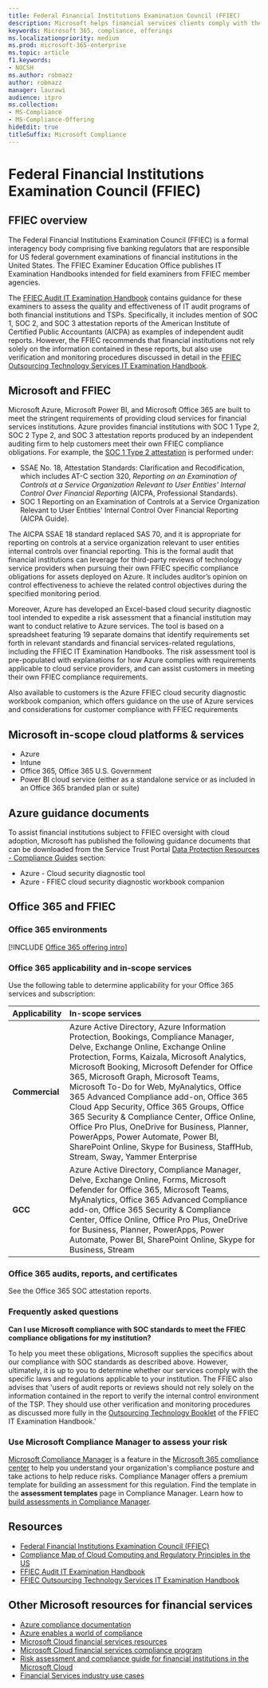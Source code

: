 ```yaml
---
title: Federal Financial Institutions Examination Council (FFIEC)
description: Microsoft helps financial services clients comply with the audit requirements of the Federal Financial Institutions Examination Council (FFIEC).
keywords: Microsoft 365, compliance, offerings
ms.localizationpriority: medium
ms.prod: microsoft-365-enterprise
ms.topic: article
f1.keywords:
- NOCSH
ms.author: robmazz
author: robmazz
manager: laurawi
audience: itpro
ms.collection:
- MS-Compliance
- MS-Compliance-Offering
hideEdit: true
titleSuffix: Microsoft Compliance
---
```


# Federal Financial Institutions Examination Council (FFIEC)

## FFIEC overview

The Federal Financial Institutions Examination Council (FFIEC) is a formal interagency body comprising five banking regulators that are responsible for US federal government examinations of financial institutions in the United States. The FFIEC Examiner Education Office publishes IT Examination Handbooks intended for field examiners from FFIEC member agencies.

The [FFIEC Audit IT Examination Handbook](https://ithandbook.ffiec.gov/it-booklets/audit.aspx) contains guidance for these examiners to assess the quality and effectiveness of IT audit programs of both financial institutions and TSPs. Specifically, it includes mention of SOC 1, SOC 2, and SOC 3 attestation reports of the American Institute of Certified Public Accountants (AICPA) as examples of independent audit reports. However, the FFIEC recommends that financial institutions not rely solely on the information contained in these reports, but also use verification and monitoring procedures discussed in detail in the [FFIEC Outsourcing Technology Services IT Examination Handbook](https://ithandbook.ffiec.gov/it-booklets/outsourcing-technology-services.aspx).

## Microsoft and FFIEC

Microsoft Azure, Microsoft Power BI, and Microsoft Office 365 are built to meet the stringent requirements of providing cloud services for financial services institutions. Azure provides financial institutions with SOC 1 Type 2, SOC 2 Type 2, and SOC 3 attestation reports produced by an independent auditing firm to help customers meet their own FFIEC compliance obligations. For example, the [SOC 1 Type 2 attestation](./offering-soc-1.md) is performed under:

- SSAE No. 18, Attestation Standards: Clarification and Recodification, which includes AT-C section 320, *Reporting on an Examination of Controls at a Service Organization Relevant to User Entities' Internal Control Over Financial Reporting* (AICPA, Professional Standards).
- SOC 1 Reporting on an Examination of Controls at a Service Organization Relevant to User Entities' Internal Control Over Financial Reporting (AICPA Guide).

The AICPA SSAE 18 standard replaced SAS 70, and it is appropriate for reporting on controls at a service organization relevant to user entities internal controls over financial reporting. This is the formal audit that financial institutions can leverage for third-party reviews of technology service providers when pursuing their own FFIEC specific compliance obligations for assets deployed on Azure. It includes auditor’s opinion on control effectiveness to achieve the related control objectives during the specified monitoring period.

Moreover, Azure has developed an Excel-based cloud security diagnostic tool intended to expedite a risk assessment that a financial institution may want to conduct relative to Azure services. The tool is based on a spreadsheet featuring 19 separate domains that identify requirements set forth in relevant standards and financial services-related regulations, including the FFIEC IT Examination Handbooks.  The risk assessment tool is pre-populated with explanations for how Azure complies with requirements applicable to cloud service providers, and can assist customers in meeting their own FFIEC compliance requirements.

Also available to customers is the Azure FFIEC cloud security diagnostic workbook companion, which offers guidance on the use of Azure services and considerations for customer compliance with FFIEC requirements

## Microsoft in-scope cloud platforms & services

- Azure
- Intune
- Office 365, Office 365 U.S. Government
- Power BI cloud service (either as a standalone service or as included in an Office 365 branded plan or suite)

## Azure guidance documents

To assist financial institutions subject to FFIEC oversight with cloud adoption, Microsoft has published the following guidance documents that can be downloaded from the Service Trust Portal [Data Protection Resources - Compliance Guides](https://servicetrust.microsoft.com/ViewPage/TrustDocumentsV3) section:

- Azure - Cloud security diagnostic tool
- Azure - FFIEC cloud security diagnostic workbook companion

## Office 365 and FFIEC

### Office 365 environments

[!INCLUDE [Office 365 offering intro](../includes/o365-offering-introduction.md)]

### Office 365 applicability and in-scope services

Use the following table to determine applicability for your Office 365 services and subscription:

| **Applicability** | **In-scope services** |
|:------------------|:----------------------|
| **Commercial** | Azure Active Directory, Azure Information Protection, Bookings, Compliance Manager, Delve, Exchange Online, Exchange Online Protection, Forms, Kaizala, Microsoft Analytics, Microsoft Booking, Microsoft Defender for Office 365, Microsoft Graph, Microsoft Teams, Microsoft To-Do for Web, MyAnalytics, Office 365 Advanced Compliance add-on, Office 365 Cloud App Security, Office 365 Groups, Office 365 Security & Compliance Center, Office Online, Office Pro Plus, OneDrive for Business, Planner, PowerApps, Power Automate, Power BI, SharePoint Online, Skype for Business, StaffHub, Stream, Sway, Yammer Enterprise |
| **GCC** | Azure Active Directory, Compliance Manager, Delve, Exchange Online, Forms, Microsoft Defender for Office 365, Microsoft Teams, MyAnalytics, Office 365 Advanced Compliance add-on, Office 365 Security & Compliance Center, Office Online, Office Pro Plus, OneDrive for Business, Planner, PowerApps, Power Automate, Power BI, SharePoint Online, Skype for Business, Stream |

### Office 365 audits, reports, and certificates

See the Office 365 SOC attestation reports.

### Frequently asked questions

**Can I use Microsoft compliance with SOC standards to meet the FFIEC compliance obligations for my institution?**

To help you meet these obligations, Microsoft supplies the specifics about our compliance with SOC standards as described above. However, ultimately, it is up to you to determine whether our services comply with the specific laws and regulations applicable to your institution. The FFIEC also advises that 'users of audit reports or reviews should not rely solely on the information contained in the report to verify the internal control environment of the TSP. They should use other verification and monitoring procedures as discussed more fully in the [Outsourcing Technology Booklet](https://ithandbook.ffiec.gov/it-booklets/outsourcing-technology-services.aspx) of the FFIEC IT Examination Handbook.'

### Use Microsoft Compliance Manager to assess your risk

[Microsoft Compliance Manager](/microsoft-365/compliance/compliance-manager) is a feature in the [Microsoft 365 compliance center](/microsoft-365/compliance/microsoft-365-compliance-center) to help you understand your organization's compliance posture and take actions to help reduce risks. Compliance Manager offers a premium template for building an assessment for this regulation. Find the template in the **assessment templates** page in Compliance Manager. Learn how to [build assessments in Compliance Manager](/microsoft-365/compliance/compliance-manager-assessments).

## Resources

- [Federal Financial Institutions Examination Council (FFIEC)](https://www.ffiec.gov/)
- [Compliance Map of Cloud Computing and Regulatory Principles in the US](https://servicetrust.microsoft.com/ViewPage/TrustDocuments?command=Download&downloadType=Document&downloadId=5b483567-00b0-4d86-96ae-ee887dadb61c&docTab=6d000410-c9e9-11e7-9a91-892aae8839ad_Compliance_Guides)
- [FFIEC Audit IT Examination Handbook](https://ithandbook.ffiec.gov/it-booklets/audit.aspx)
- [FFIEC Outsourcing Technology Services IT Examination Handbook](https://ithandbook.ffiec.gov/it-booklets/outsourcing-technology-services.aspx)

## Other Microsoft resources for financial services

- [Azure compliance documentation](/azure/compliance/)
- [Azure enables a world of compliance](https://azure.microsoft.com/resources/azure-enables-a-world-of-compliance/)
- [Microsoft Cloud financial services resources](https://servicetrust.microsoft.com/viewpage/financialservicesoverview)
- [Microsoft Cloud financial services compliance program](https://aka.ms/FSCP-Print)
- [Risk assessment and compliance guide for financial institutions in the Microsoft Cloud](https://azure.microsoft.com/resources/risk-assessment-and-compliance-guide-for-financial-institutions-in-the-microsoft-cloud-/)
- [Financial Services industry use cases](/azure/industry/financial/)
